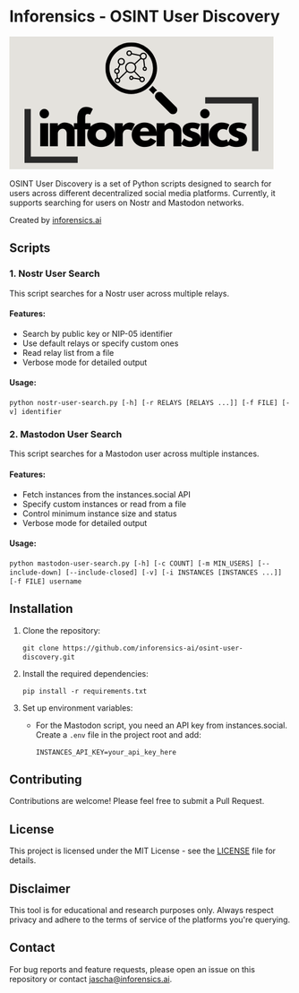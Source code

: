 # Inforensics - OSINT User Discovery

![Inforensics](https://github.com/Inforensics/.github/blob/main/logo.png)

OSINT User Discovery is a set of Python scripts designed to search for users across different decentralized social media platforms. Currently, it supports searching for users on Nostr and Mastodon networks.

Created by [inforensics.ai](https://inforensics.ai)

## Scripts

### 1. Nostr User Search

This script searches for a Nostr user across multiple relays.

#### Features:
- Search by public key or NIP-05 identifier
- Use default relays or specify custom ones
- Read relay list from a file
- Verbose mode for detailed output

#### Usage:
```
python nostr-user-search.py [-h] [-r RELAYS [RELAYS ...]] [-f FILE] [-v] identifier
```

### 2. Mastodon User Search

This script searches for a Mastodon user across multiple instances.

#### Features:
- Fetch instances from the instances.social API
- Specify custom instances or read from a file
- Control minimum instance size and status
- Verbose mode for detailed output

#### Usage:
```
python mastodon-user-search.py [-h] [-c COUNT] [-m MIN_USERS] [--include-down] [--include-closed] [-v] [-i INSTANCES [INSTANCES ...]] [-f FILE] username
```

## Installation

1. Clone the repository:
   ```
   git clone https://github.com/inforensics-ai/osint-user-discovery.git
   ```

2. Install the required dependencies:
   ```
   pip install -r requirements.txt
   ```

3. Set up environment variables:
   - For the Mastodon script, you need an API key from instances.social. Create a `.env` file in the project root and add:
     ```
     INSTANCES_API_KEY=your_api_key_here
     ```

## Contributing

Contributions are welcome! Please feel free to submit a Pull Request.

## License

This project is licensed under the MIT License - see the [LICENSE](LICENSE) file for details.

## Disclaimer

This tool is for educational and research purposes only. Always respect privacy and adhere to the terms of service of the platforms you're querying.

## Contact

For bug reports and feature requests, please open an issue on this repository or contact jascha@inforensics.ai.
